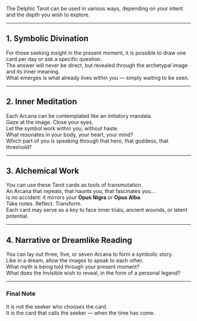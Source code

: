 The Delphic Tarot can be used in various ways, depending on your intent and the depth you wish to explore.

---

## 1. Symbolic Divination

For those seeking insight in the present moment, it is possible to draw one card per day or ask a specific question.  
The answer will never be direct, but revealed through the archetypal image and its inner meaning.  
What emerges is what already lives within you — simply waiting to be seen.

---

## 2. Inner Meditation

Each Arcana can be contemplated like an initiatory mandala.  
Gaze at the image. Close your eyes.  
Let the symbol work within you, without haste.  
What resonates in your body, your heart, your mind?  
Which part of you is speaking through that hero, that goddess, that threshold?

---

## 3. Alchemical Work

You can use these Tarot cards as tools of transmutation.  
An Arcana that repeats, that haunts you, that fascinates you...  
is no accident: it mirrors your **Opus Nigra** or **Opus Alba**.  
Take notes. Reflect. Transform.  
Each card may serve as a key to face inner trials, ancient wounds, or latent potential.

---

## 4. Narrative or Dreamlike Reading

You can lay out three, five, or seven Arcana to form a symbolic story.  
Like in a dream, allow the images to speak to each other.  
What myth is being told through your present moment?  
What does the Invisible wish to reveal, in the form of a personal legend?

---

### Final Note

It is not the seeker who chooses the card.  
It is the card that calls the seeker — when the time has come.
